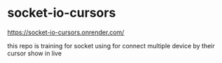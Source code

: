 # socket-io-cursors
https://socket-io-cursors.onrender.com/

this repo is training for socket using for connect multiple device by their cursor show in live
